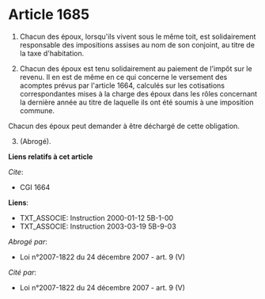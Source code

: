 # Article 1685

1. Chacun des époux, lorsqu'ils vivent sous le même toit, est solidairement responsable des impositions assises au nom de son
conjoint, au titre de la taxe d'habitation.

2. Chacun des époux est tenu solidairement au paiement de l'impôt sur le revenu. Il en est de même en ce qui concerne le
versement des acomptes prévus par l'article 1664, calculés sur les cotisations correspondantes mises à la charge des époux
dans les rôles concernant la dernière année au titre de laquelle ils ont été soumis à une imposition commune.

Chacun des époux peut demander à être déchargé de cette obligation.

3. (Abrogé).

**Liens relatifs à cet article**

_Cite_:

  - CGI 1664

**Liens**:

  - TXT_ASSOCIE: Instruction 2000-01-12 5B-1-00
  - TXT_ASSOCIE: Instruction 2003-03-19 5B-9-03

_Abrogé par_:

  - Loi n°2007-1822 du 24 décembre 2007 - art. 9 (V)

_Cité par_:

  - Loi n°2007-1822 du 24 décembre 2007 - art. 9 (V)
